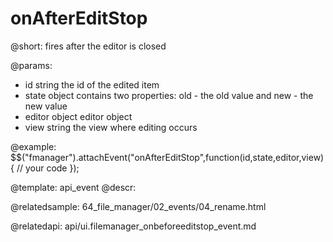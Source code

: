 onAfterEditStop
=============


@short:
	fires after the editor is closed

@params:
- id			string			the id of the edited item
- state			object			contains two properties: old - the old value and new - the new value
- editor		object			editor object
- view			string			the view where editing occurs

@example:
$$("fmanager").attachEvent("onAfterEditStop",function(id,state,editor,view){
    // your code
});

@template:	api_event
@descr:


@relatedsample:
64_file_manager/02_events/04_rename.html

@relatedapi:
api/ui.filemanager_onbeforeeditstop_event.md

